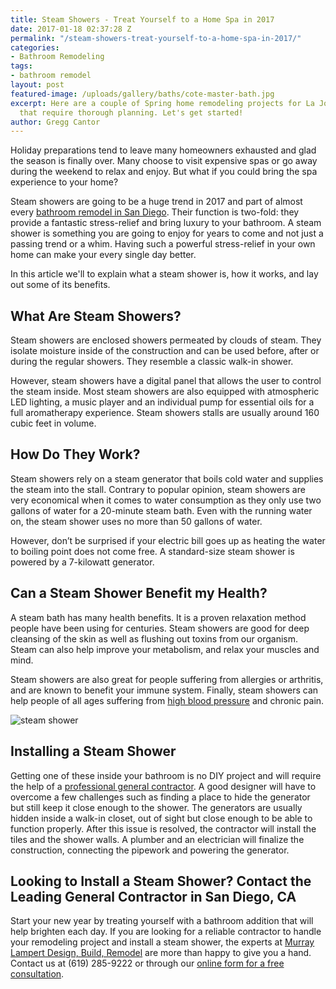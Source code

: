 ```yaml
---
title: Steam Showers - Treat Yourself to a Home Spa in 2017
date: 2017-01-18 02:37:28 Z
permalink: "/steam-showers-treat-yourself-to-a-home-spa-in-2017/"
categories:
- Bathroom Remodeling
tags:
- bathroom remodel
layout: post
featured-image: /uploads/gallery/baths/cote-master-bath.jpg
excerpt: Here are a couple of Spring home remodeling projects for La Jolla residents
  that require thorough planning. Let's get started!
author: Gregg Cantor
---
```


Holiday preparations tend to leave many homeowners exhausted and glad the season is finally over. Many choose to visit expensive spas or go away during the weekend to relax and enjoy. But what if you could bring the spa experience to your home?

Steam showers are going to be a huge trend in 2017 and part of almost every [bathroom remodel in San Diego](/san-diego-bathroom-remodeling-services). Their function is two-fold: they provide a fantastic stress-relief and bring luxury to your bathroom. A steam shower is something you are going to enjoy for years to come and not just a passing trend or a whim. Having such a powerful stress-relief in your own home can make your every single day better.

In this article we'll to explain what a steam shower is, how it works, and lay out some of its benefits.

## What Are Steam Showers?

Steam showers are enclosed showers permeated by clouds of steam. They isolate moisture inside of the construction and can be used before, after or during the regular showers. They resemble a classic walk-in shower.

However, steam showers have a digital panel that allows the user to control the steam inside. Most steam showers are also equipped with atmospheric LED lighting, a music player and an individual pump for essential oils for a full aromatherapy experience. Steam showers stalls are usually around 160 cubic feet in volume.

## How Do They Work?

Steam showers rely on a steam generator that boils cold water and supplies the steam into the stall. Contrary to popular opinion, steam showers are very economical when it comes to water consumption as they only use two gallons of water for a 20-minute steam bath. Even with the running water on, the steam shower uses no more than 50 gallons of water.

However, don’t be surprised if your electric bill goes up as heating the water to boiling point does not come free. A standard-size steam shower is powered by a 7-kilowatt generator.

## Can a Steam Shower Benefit my Health?

A steam bath has many health benefits. It is a proven relaxation method people have been using for centuries. Steam showers are good for deep cleansing of the skin as well as flushing out toxins from our organism. Steam can also help improve your metabolism, and relax your muscles and mind.

Steam showers are also great for people suffering from allergies or arthritis, and are known to benefit your immune system. Finally, steam showers can help people of all ages suffering from [high blood pressure](http://www.webmd.com/hypertension-high-blood-pressure/) and chronic pain.

![steam shower](https://www.thisoldhouse.com/sites/default/files/styles/social_share/public/migrated/tout-images/steam-shower-x.jpg?itok=WZoxSAHt)

## Installing a Steam Shower

Getting one of these inside your bathroom is no DIY project and will require the help of a [professional general contractor](/find-the-best-general-contractor-san-diego). A good designer will have to overcome a few challenges such as finding a place to hide the generator but still keep it close enough to the shower. The generators are usually hidden inside a walk-in closet, out of sight but close enough to be able to function properly. After this issue is resolved, the contractor will install the tiles and the shower walls. A plumber and an electrician will finalize the construction, connecting the pipework and powering the generator.

## Looking to Install a Steam Shower? Contact the Leading General Contractor in San Diego, CA

Start your new year by treating yourself with a bathroom addition that will help brighten each day. If you are looking for a reliable contractor to handle your remodeling project and install a steam shower, the experts at [Murray Lampert Design, Build, Remodel](/) are more than happy to give you a hand. Contact us at (619) 285-9222 or through our [online form for a free consultation](/contact).

